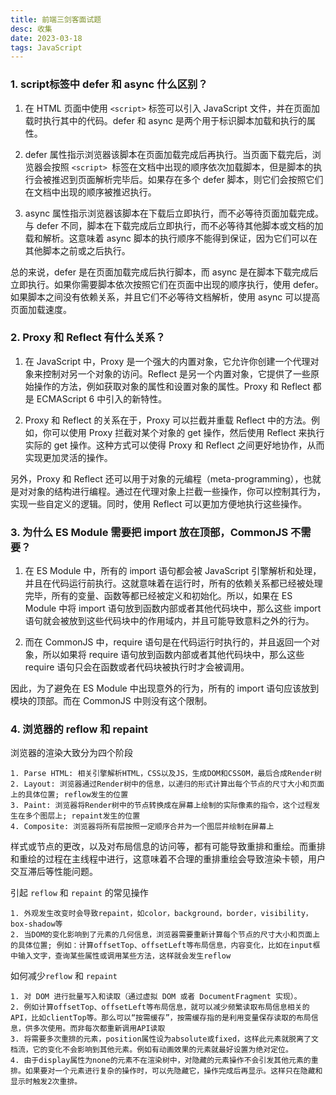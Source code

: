 ```yaml
---
title: 前端三剑客面试题
desc: 收集
date: 2023-03-18
tags: JavaScript
---
```


### 1. script标签中 defer 和 async 什么区别？

  1. 在 HTML 页面中使用 `<script>` 标签可以引入 JavaScript 文件，并在页面加载时执行其中的代码。defer 和 async 是两个用于标识脚本加载和执行的属性。

  2. defer 属性指示浏览器该脚本在页面加载完成后再执行。当页面下载完后，浏览器会按照 `<script> `标签在文档中出现的顺序依次加载脚本，但是脚本的执行会被推迟到页面解析完毕后。如果存在多个 defer 脚本，则它们会按照它们在文档中出现的顺序被推迟执行。

  3. async 属性指示浏览器该脚本在下载后立即执行，而不必等待页面加载完成。与 defer 不同，脚本在下载完成后立即执行，而不必等待其他脚本或文档的加载和解析。这意味着 async 脚本的执行顺序不能得到保证，因为它们可以在其他脚本之前或之后执行。

  总的来说，defer 是在页面加载完成后执行脚本，而 async 是在脚本下载完成后立即执行。如果你需要脚本依次按照它们在页面中出现的顺序执行，使用 defer。如果脚本之间没有依赖关系，并且它们不必等待文档解析，使用 async 可以提高页面加载速度。

### 2. Proxy 和 Reflect 有什么关系？

  1. 在 JavaScript 中，Proxy 是一个强大的内置对象，它允许你创建一个代理对象来控制对另一个对象的访问。Reflect 是另一个内置对象，它提供了一些原始操作的方法，例如获取对象的属性和设置对象的属性。Proxy 和 Reflect 都是 ECMAScript 6 中引入的新特性。

  2. Proxy 和 Reflect 的关系在于，Proxy 可以拦截并重载 Reflect 中的方法。例如，你可以使用 Proxy 拦截对某个对象的 get 操作，然后使用 Reflect 来执行实际的 get 操作。这种方式可以使得 Proxy 和 Reflect 之间更好地协作，从而实现更加灵活的操作。

  另外，Proxy 和 Reflect 还可以用于对象的元编程（meta-programming），也就是对对象的结构进行编程。通过在代理对象上拦截一些操作，你可以控制其行为，实现一些自定义的逻辑。同时，使用 Reflect 可以更加方便地执行这些操作。

### 3. 为什么 ES Module 需要把 import 放在顶部，CommonJS 不需要？

  1. 在 ES Module 中，所有的 import 语句都会被 JavaScript 引擎解析和处理，并且在代码运行前执行。这就意味着在运行时，所有的依赖关系都已经被处理完毕，所有的变量、函数等都已经被定义和初始化。所以，如果在 ES Module 中将 import 语句放到函数内部或者其他代码块中，那么这些 import 语句就会被放到这些代码块中的作用域内，并且可能导致意料之外的行为。

  2. 而在 CommonJS 中，require 语句是在代码运行时执行的，并且返回一个对象，所以如果将 require 语句放到函数内部或者其他代码块中，那么这些 require 语句只会在函数或者代码块被执行时才会被调用。

  因此，为了避免在 ES Module 中出现意外的行为，所有的 import 语句应该放到模块的顶部。而在 CommonJS 中则没有这个限制。

### 4. 浏览器的 reflow 和 repaint

  浏览器的渲染大致分为四个阶段

    1. Parse HTML: 相关引擎解析HTML，CSS以及JS，生成DOM和CSSOM，最后合成Render树
    2. Layout: 浏览器通过Render树中的信息，以递归的形式计算出每个节点的尺寸大小和页面上的具体位置; reflow发生的位置
    3. Paint: 浏览器将Render树中的节点转换成在屏幕上绘制的实际像素的指令，这个过程发生在多个图层上; repaint发生的位置
    4. Composite: 浏览器将所有层按照一定顺序合并为一个图层并绘制在屏幕上

  样式或节点的更改，以及对布局信息的访问等，都有可能导致重排和重绘。而重排和重绘的过程在主线程中进行，这意味着不合理的重排重绘会导致渲染卡顿，用户交互滞后等性能问题。

  引起 `reflow` 和 `repaint` 的常见操作
 
    1. 外观发生改变时会导致repaint，如color，background，border，visibility，	box-shadow等
    2. 当DOM的变化影响到了元素的几何信息，浏览器需要重新计算每个节点的尺寸大小和页面上的具体位置; 例如：计算offsetTop、offsetLeft等布局信息，内容变化，比如在input框中输入文字，查询某些属性或调用某些方法，这样就会发生reflow
  
  如何减少`reflow` 和 `repaint`

    1. 对 DOM 进行批量写入和读取（通过虚拟 DOM 或者 DocumentFragment 实现）。
    2. 例如计算offsetTop、offsetLeft等布局信息，就可以减少频繁读取布局信息相关的API，比如clientTop等。那么可以“按需缓存”，按需缓存指的是利用变量保存读取的布局信息，供多次使用。而非每次都重新调用API读取
    3. 将需要多次重排的元素，position属性设为absolute或fixed，这样此元素就脱离了文档流，它的变化不会影响到其他元素。例如有动画效果的元素就最好设置为绝对定位。
    4. 由于display属性为none的元素不在渲染树中，对隐藏的元素操作不会引发其他元素的重排。如果要对一个元素进行复杂的操作时，可以先隐藏它，操作完成后再显示。这样只在隐藏和显示时触发2次重排。
